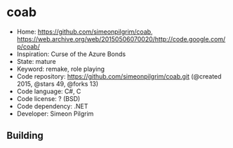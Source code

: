 # coab

- Home: https://github.com/simeonpilgrim/coab, https://web.archive.org/web/20150506070020/http://code.google.com/p/coab/
- Inspiration: Curse of the Azure Bonds
- State: mature
- Keyword: remake, role playing
- Code repository: https://github.com/simeonpilgrim/coab.git (@created 2015, @stars 49, @forks 13)
- Code language: C#, C
- Code license: ? (BSD)
- Code dependency: .NET
- Developer: Simeon Pilgrim

## Building

